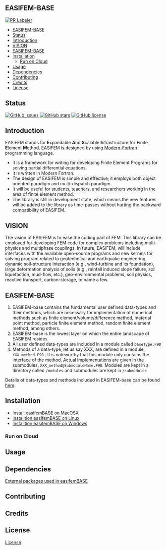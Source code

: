 ## EASIFEM-BASE
[![PR Labeler](https://github.com/vickysharma0812/easifem-base/actions/workflows/pr-labeler.yml/badge.svg)](https://github.com/vickysharma0812/easifem-base/actions/workflows/pr-labeler.yml)

- [EASIFEM-BASE](#easifem-base)
- [Status](#status)
- [Introduction](#introduction)
- [VISION](#vision)
- [EASIFEM-BASE](#easifem-base-1)
- [Installation](#installation)
  - [Run on Cloud](#run-on-cloud)
- [Usage](#usage)
- [Dependencies](#dependencies)
- [Contributing](#contributing)
- [Credits](#credits)
- [License](#license)

## Status

[![GitHub issues](https://img.shields.io/github/issues/vickysharma0812/easifem-base.png?style=plastic)](https://github.com/vickysharma0812/easifem-base/issues)
[![GitHub stars](https://img.shields.io/github/stars/vickysharma0812/easifem-base.png?style=plastic)](https://github.com/vickysharma0812/easifem-base/stars)
[![GitHub license](https://img.shields.io/github/license/vickysharma0812/easifem-base.png?style=plastic)](https://github.com/vickysharma0812/easifem-base/license)

## Introduction

EASIFEM stands for **E**xpandable **A**nd **S**calable **I**nfrastructure for **F**inite **E**lement **M**ethod. EASIFEM is designed by using [Modern-Fortran](https://fortran-lang.org/) programming language.

- It is a framework for writing for developing Finite Element Programs for solving partial differential equations.
- It is written in Modern Fortran.
- The design of EASIFEM is simple and effective; it employs both object oriented paradigm and multi-dispatch paradigm.
- It will be useful for students, teachers, and researchers working in the area of finite element method.
- The library is still in development state, which means the new features will be added to the library as time-passes without hurting the backward compatibility of EASIFEM.

## VISION

The vision of EASIFEM is to ease the coding part of FEM. This library can be employed for developing FEM code for complex problems including multi-physics and multiphase couplings. In future, EASIFEM, will include interfaces with the available open-source programs and new kernels for solving program related to geotechnical and earthquake engineering, dynamic soil-structure interaction (e.g., wind-turbine and its foundation), large deformation analysis of soils (e.g., rainfall induced slope failure, soil liquefaction, mud-flow, etc.), geo-environmental problems, soil physics, reactive transport, carbon-storage, to name a few.

## EASIFEM-BASE

1. EASIFEM-base contains the fundamental user defined data-types and their methods, which are necessary for implementation of numerical methods such as finite element/volume/difference method, material point method, particle finite element method, random finite element method, among others.
2. EASIFEM-base is the lowest layer on which the entire landscape of EASIFEM resides.
3. All user defined data-types are included in a module called `baseType.F90`
4. Methods of a data-type, let us say XXX, are defined in a module, `XXX_method.F90` . It is noteworthy that this module only contains the interface of the method. Actual implementations are given in the submodules, `XXX_method@SubmoduleName.F90`. Modules are kept in a directory called `/modules` and submodules are kept in `/submodules`

Details of data-types and methods included in EASIFEM-base can be found [here](https://www.notion.so/d1490ecc9fa84e75ac9731c1f8538e67).

## Installation

- [Install easifemBASE on MacOSX](pages/Installation_MacOS.md)
- [Installtion easifemBASE on Linux](pages/Installation_Linux.md)
- [Installtion easifemBASE on Windows](pages/Installation_Windows.md)

### Run on Cloud

## Usage

## Dependencies

[External packages used in easifemBASE](pages/Extpkgs.md)

## Contributing

## Credits

## License

[License](LICENSE)
